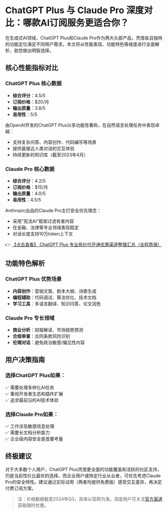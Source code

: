 # ChatGPT Plus 与 Claude Pro 深度对比：哪款AI订阅服务更适合你？

在生成式AI领域，ChatGPT Plus和Claude Pro作为两大头部产品，凭借各自独特的功能定位满足不同用户需求。本文将从性能表现、功能特色等维度进行全面解析，助您做出明智选择。

## 核心性能指标对比

### ChatGPT Plus 核心数据
- **综合评分**：4.5/5
- **订阅价格**：$20/月
- **输出质量**：3.8/5
- **易用性**：5/5

由OpenAI开发的ChatGPT Plus以多功能性著称，在自然语言处理任务中表现卓越：
- 支持复杂问答、内容创作、代码编写等场景
- 提供最接近人类对话的交互体验
- 持续更新的知识库（截至2023年4月）

### Claude Pro 核心数据
- **综合评分**：4.2/5
- **订阅价格**：$15/月
- **输出质量**：4.0/5
- **易用性**：4.5/5

Anthropic出品的Claude Pro主打安全优先理念：
- 采用"宪法AI"框架过滤有害内容
- 在金融、法律等专业领域表现稳定
- 对话长度支持10万token上下文

👉 [【点击查看】 ChatGPT Plus 专业低价代开通优惠渠道整理汇总（全程质保）](https://bit.ly/DaiKai)

## 功能特色解析

### ChatGPT Plus 优势场景
- **内容创作**：营销文案、剧本大纲、诗歌生成
- **编程辅助**：代码调试、算法优化、技术文档
- **学习工具**：多语言翻译、知识问答、论文润色

### Claude Pro 专长领域
- **商业分析**：财报解读、市场趋势预测
- **合规审查**：合同条款风险识别
- **伦理对话**：避免政治敏感/偏见性内容

## 用户决策指南

### 选择ChatGPT Plus如果：
✅ 需要处理多样化AI任务  
✅ 重视开发者生态和插件扩展  
✅ 追求最前沿的AI技术体验  

### 选择Claude Pro如果：
✅ 工作涉及敏感信息处理  
✅ 需要长文档分析能力  
✅ 企业级内容安全是首要考量  

## 终极建议

对于大多数个人用户，ChatGPT Plus凭借更全面的功能覆盖和活跃的社区支持，仍是当前性价比最优的选择。而企业用户或特定行业从业者，可优先考虑Claude Pro的安全特性。建议通过实际试用（两者均提供免费版）感受交互差异，再决定付费订阅方案。

> 注：价格数据截至2024年Q3，具体以官网为准。深度用户可关注[官方渠道](https://bit.ly/DaiKai)获取限时优惠。